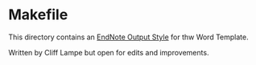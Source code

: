 # Makefile #

This directory contains an [EndNote Output Style][ENS] for thw Word Template.

Written by Cliff Lampe but open for edits and improvements.

[ENS]: http://endnote.com/downloads/styles "EndNote Styles"



